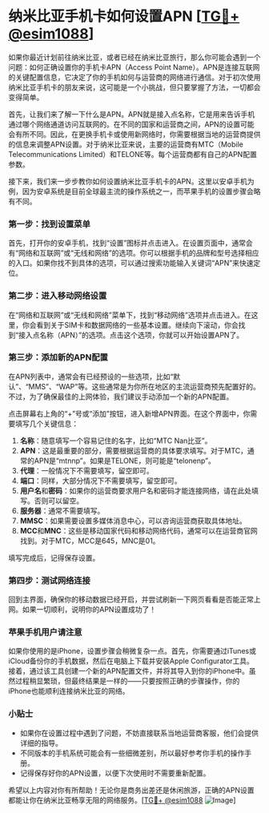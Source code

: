 # 纳米比亚手机卡如何设置APN [[TG💪+ @esim1088](https://t.me/s/esim1088)]

如果你最近计划前往纳米比亚，或者已经在纳米比亚旅行，那么你可能会遇到一个问题：如何正确设置你的手机卡APN（Access Point Name）。APN是连接互联网的关键配置信息，它决定了你的手机如何与运营商的网络进行通信。对于初次使用纳米比亚手机卡的朋友来说，这可能是一个小挑战，但只要掌握了方法，一切都会变得简单。

首先，让我们来了解一下什么是APN。APN就是接入点名称，它是用来告诉手机通过哪个网络通道访问互联网的。在不同的国家和运营商之间，APN的设置可能会有所不同。因此，在更换手机卡或使用新网络时，你需要根据当地的运营商提供的信息来调整APN设置。对于纳米比亚来说，主要的运营商有MTC（Mobile Telecommunications Limited）和TELONE等。每个运营商都有自己的APN配置参数。

接下来，我们来一步步教你如何设置纳米比亚手机卡的APN。这里以安卓手机为例，因为安卓系统是目前全球最主流的操作系统之一，而苹果手机的设置步骤会略有不同。

### 第一步：找到设置菜单

首先，打开你的安卓手机，找到“设置”图标并点击进入。在设置页面中，通常会有“网络和互联网”或“无线和网络”的选项。你可以根据手机的品牌和型号选择相应的入口。如果你找不到具体的选项，可以通过搜索功能输入关键词“APN”来快速定位。

### 第二步：进入移动网络设置

在“网络和互联网”或“无线和网络”菜单下，找到“移动网络”选项并点击进入。在这里，你会看到关于SIM卡和数据网络的一些基本设置。继续向下滚动，你会找到“接入点名称（APN）”的选项。点击这个选项，你就可以开始设置APN了。

### 第三步：添加新的APN配置

在APN列表中，通常会有已经预设的一些选项，比如“默认”、“MMS”、“WAP”等。这些通常是为你所在地区的主流运营商预先配置好的。不过，为了确保最佳的上网体验，我们建议手动添加一个新的APN配置。

点击屏幕右上角的“+”号或“添加”按钮，进入新增APN界面。在这个界面中，你需要填写几个关键信息：

1. **名称**：随意填写一个容易记住的名字，比如“MTC Nan比亚”。
2. **APN**：这是最重要的部分，需要根据运营商的具体要求填写。对于MTC，通常的APN是“mtnnp”。如果是TELONE，则可能是“telonenp”。
3. **代理**：一般情况下不需要填写，留空即可。
4. **端口**：同样，大部分情况下不需要填写，留空即可。
5. **用户名**和**密码**：如果你的运营商要求用户名和密码才能连接网络，请在此处填写。否则可以留空。
6. **服务器**：通常不需要填写。
7. **MMSC**：如果需要设置多媒体消息中心，可以咨询运营商获取具体地址。
8. **MCC**和**MNC**：这些是移动国家代码和移动网络代码，通常可以在运营商官网找到。对于MTC，MCC是645，MNC是01。

填写完成后，记得保存设置。

### 第四步：测试网络连接

回到主界面，确保你的移动数据已经开启，并尝试刷新一下网页看看是否能正常上网。如果一切顺利，说明你的APN设置成功了！

### 苹果手机用户请注意

如果你使用的是iPhone，设置步骤会稍微复杂一点。首先，你需要通过iTunes或iCloud备份你的手机数据，然后在电脑上下载并安装Apple Configurator工具。接着，通过该工具创建一个新的APN配置文件，并将其导入到你的iPhone中。虽然过程稍显繁琐，但最终结果是一样的——只要按照正确的步骤操作，你的iPhone也能顺利连接纳米比亚的网络。

### 小贴士

- 如果你在设置过程中遇到了问题，不妨直接联系当地运营商客服，他们会提供详细的指导。
- 不同版本的手机系统可能会有一些细微差别，所以最好参考你手机的操作手册。
- 记得保存好你的APN设置，以便下次使用时不需要重新配置。

希望以上内容对你有所帮助！无论你是商务出差还是休闲旅游，正确的APN设置都能让你在纳米比亚畅享无阻的网络服务。[[TG💪+ @esim1088](https://t.me/s/esim1088) ![Image](https://i.postimg.cc/4NQfJmqS/Snipaste-2025-05-13-00-14-12.png)]